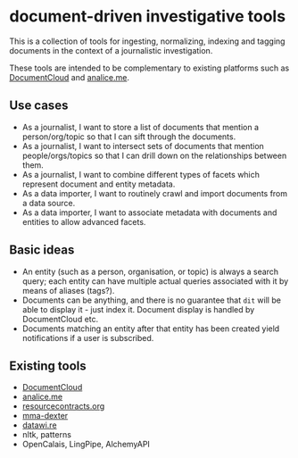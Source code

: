 document-driven investigative tools
===================================

This is a collection of tools for ingesting, normalizing, indexing and
tagging documents in the context of a journalistic investigation. 

These tools are intended to be complementary to existing platforms such
as [DocumentCloud](http://documentcloud.org) and
[analice.me](http://analice.me).


Use cases
---------

* As a journalist, I want to store a list of documents that mention a person/org/topic so that I can sift through the documents.
* As a journalist, I want to intersect sets of documents that mention people/orgs/topics so that I can drill down on the relationships between them. 
* As a journalist, I want to combine different types of facets which represent document and entity metadata.
* As a data importer, I want to routinely crawl and import documents from a data source. 
* As a data importer, I want to associate metadata with documents and entities to allow advanced facets. 


Basic ideas
-----------

* An entity (such as a person, organisation, or topic) is always a search 
  query; each entity can have multiple actual queries associated with it
  by means of aliases (tags?).
* Documents can be anything, and there is no guarantee that ``dit`` will be  
  able to display it - just index it. Document display is handled by
  DocumentCloud etc.
* Documents matching an entity after that entity has been created yield  
  notifications if a user is subscribed.


Existing tools
--------------

* [DocumentCloud](http://github.com/documentcloud)
* [analice.me](https://github.com/hhba/mapa76)
* [resourcecontracts.org](https://github.com/developmentseed/rw-contracts)
* [mma-dexter](https://github.com/Code4SA/mma-dexter)
* [datawi.re](https://github.com/pudo/datawi.re)
* nltk, patterns
* OpenCalais, LingPipe, AlchemyAPI


